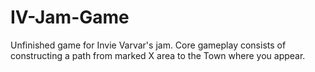 # IV-Jam-Game

Unfinished game for Invie Varvar's jam. Core gameplay consists of constructing a path from marked X area to the Town where you appear.
